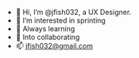 - 👋 Hi, I’m @jfish032, a UX Designer.
- 👀 I’m interested in sprinting
- 🌱 Always learning
- 💞️ Into collaborating
- 📫 jfish032@gmail.com

<!---
jfish032/jfish032 is a ✨ special ✨ repository because its `README.md` (this file) appears on your GitHub profile.
You can click the Preview link to take a look at your changes.
--->
